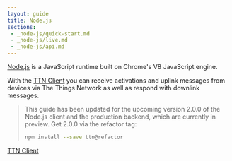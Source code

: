 ```yaml
---
layout: guide
title: Node.js
sections:
 - _node-js/quick-start.md
 - _node-js/live.md
 - _node-js/api.md
---
```


[Node.js](https://nodejs.org/) is a JavaScript runtime built on Chrome's V8 JavaScript engine.

With the [TTN Client](https://www.npmjs.com/package/ttn) you can receive activations and uplink messages from devices via The Things Network as well as respond with downlink messages.

> This guide has been updated for the upcoming version 2.0.0 of the Node.js client and the production backend, which are currently in preview. Get 2.0.0 via the refactor tag:
>
> ```bash
> npm install --save ttn@refactor
> ```

<a href="https://www.npmjs.com/package/ttn" target="_blank" class="btn btn-primary">TTN Client</a>